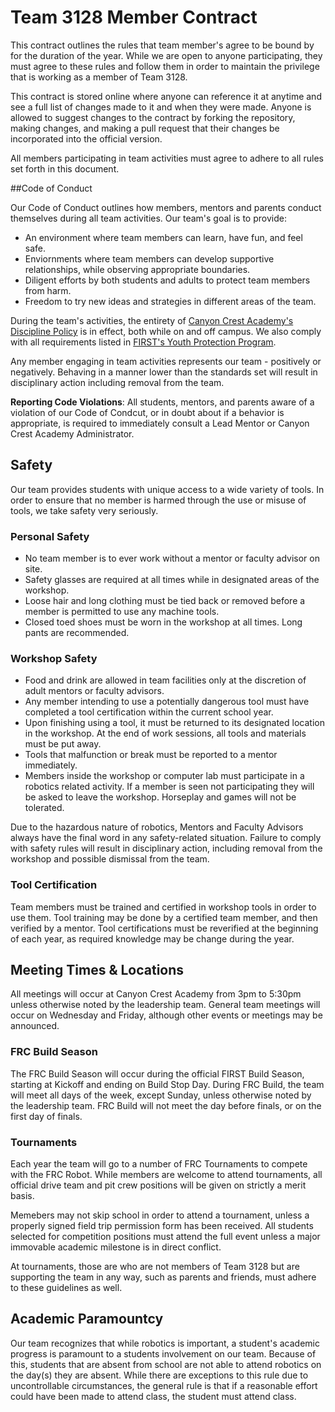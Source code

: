 Team 3128 Member Contract
=====

This contract outlines the rules that team member's agree to be bound by for the duration of the year. While we are open to anyone participating, they must agree to these rules and follow them in order to maintain the privilege that is working as a member of Team 3128.

This contract is stored online where anyone can reference it at anytime and see a full list of changes made to it and when they were made. Anyone is allowed to suggest changes to the contract by forking the repository, making changes, and making a pull request that their changes be incorporated into the official version.

All members participating in team activities must agree to adhere to all rules set forth in this document. 

##Code of Conduct

Our Code of Conduct outlines how members, mentors and parents conduct themselves during all team activities. Our team's goal is to provide:
* An environment where team members can learn, have fun, and feel safe.
* Enviornments where team members can develop supportive relationships, while observing appropriate boundaries.
* Diligent efforts by both students and adults to protect team members from harm.
* Freedom to try new ideas and strategies in different areas of the team.

During the team's activities, the entirety of [Canyon Crest Academy's Discipline Policy](http://cc.sduhsd.net/documents/KeyInfo/Discipline%20Policy15-16.pdf) is in effect, both while on and off campus. We also comply with all requirements listed in [FIRST's Youth Protection Program](http://www.firstinspires.org/resource-library/youth-protection-policy).

Any member engaging in team activities represents our team - positively or negatively. Behaving in a manner lower than the standards set will result in disciplinary action including removal from the team.

**Reporting Code Violations**: All students, mentors, and parents aware of a violation of our Code of Condcut, or in doubt about if a behavior is appropriate, is required to immediately consult a Lead Mentor or Canyon Crest Academy Administrator.

## Safety
Our team provides students with unique access to a wide variety of tools. In order to ensure that no member is harmed through the use or misuse of tools, we take safety very seriously.

### Personal Safety
* No team member is to ever work without a mentor or faculty advisor on site.
* Safety glasses are required at all times while in designated areas of the workshop. 
* Loose hair and long clothing must be tied back or removed before a member is permitted to use any machine tools.
* Closed toed shoes must be worn in the workshop at all times. Long pants are recommended.

### Workshop Safety
* Food and drink are allowed in team facilities only at the discretion of adult mentors or faculty advisors.
* Any member intending to use a potentially dangerous tool must have completed a tool certification within the current school year.
* Upon finishing using a tool, it must be returned to its designated location in the workshop. At the end of work sessions, all tools and materials must be put away.
* Tools that malfunction or break must be reported to a mentor immediately.
* Members inside the workshop or computer lab must participate in a robotics related activity. If a member is seen not participating they will be asked to leave the workshop. Horseplay and games will not be tolerated.

Due to the hazardous nature of robotics, Mentors and Faculty Advisors always have the final word in any safety-related situation. Failure to comply with safety rules will result in disciplinary action, including removal from the workshop and possible dismissal from the team.

### Tool Certification
Team members must be trained and certified in workshop tools in order to use them. Tool training may be done by a certified team member, and then verified by a mentor. Tool certifications must be reverified at the beginning of each year, as required knowledge may be change during the year.

## Meeting Times & Locations
All meetings will occur at Canyon Crest Academy from 3pm to 5:30pm unless otherwise noted by the leadership team. General team meetings will occur on Wednesday and Friday, although other events or meetings may be announced.

### FRC Build Season
The FRC Build Season will occur during the official FIRST Build Season, starting at Kickoff and ending on Build Stop Day. During FRC Build, the team will meet all days of the week, except Sunday, unless otherwise noted by the leadership team. FRC Build will not meet the day before finals, or on the first day of finals.

### Tournaments
Each year the team will go to a number of FRC Tournaments to compete with the FRC Robot. While members are welcome to attend tournaments, all official drive team and pit crew positions will be given on strictly a merit basis. 

Memebers may not skip school in order to attend a tournament, unless a properly signed field trip permission form has been received. All students selected for competition positions must attend the full event unless a major immovable academic milestone is in direct conflict.

At tournaments, those are who are not members of Team 3128 but are supporting the team in any way, such as parents and friends, must adhere to these guidelines as well.

## Academic Paramountcy 
Our team recognizes that while robotics is important, a student's academic progress is paramount to a students involvement on our team. Because of this, students that are absent from school are not able to attend robotics on the day(s) they are absent. While there are exceptions to this rule due to uncontrollable circumstances, the general rule is that if a reasonable effort could have been made to attend class, the student must attend class.
